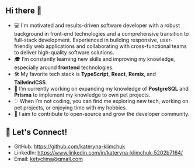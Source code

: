 ## Hi there 👋

- 💻 I'm motivated and results-driven software developer with a robust background in front-end technologies and a comprehensive transition to full-stack development. Experienced in building responsive, user-friendly web applications and collaborating with cross-functional teams to deliver high-quality software solutions.
- 🎓 I’m constantly learning new skills and improving my knowledge, especially around **frontend** technologies.
- 🛠️ My favorite tech stack is **TypeScript**, **React**, **Remix**, and **TailwindCSS**.
- 🌱 I’m currently working on expanding my knowledge of **PostgreSQL** and **Prisma** to implement my knowledge to own pet projects.
- ✨ When I’m not coding, you can find me exploring new tech, working on pet projects, or enjoying time with my hobbies.
- 🎯 I aim to contribute to open-source and grow the developer community.


## 💬 Let's Connect!

- GitHub: https://github.com/kateryna-klimchuk
- LinkedIn: https://www.linkedin.com/in/kateryna-klimchuk-5202b7164/
- Email: ketyclima@gmail.com

